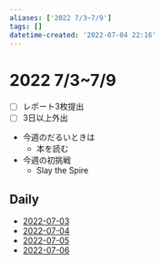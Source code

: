 ```yaml
---
aliases: ['2022 7/3~7/9']
tags: []
datetime-created: '2022-07-04 22:16'
---
```


# 2022 7/3~7/9
- [ ] レポート3枚提出
- [ ] 3日以上外出

- 今週のだるいときは
	- 本を読む
- 今週の初挑戦
	- Slay the Spire
## Daily
- [2022-07-03](../daily/2022-07-03.md)
- [2022-07-04](../daily/2022-07-04.md)
- [2022-07-05](../daily/2022-07-05.md)
- [2022-07-06](../daily/2022-07-06.md)